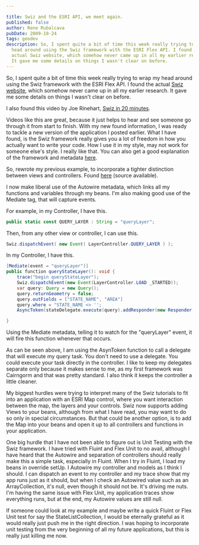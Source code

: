 ```yaml
---

title: Swiz and the ESRI API, we meet again.
published: false
author: Rene Rubalcava
pubDate: 2009-10-24
tags: geodev
description: So, I spent quite a bit of time this week really trying to wrap my
  head around using the Swiz framework with the ESRI Flex API. I found the
  actual Swiz website, which somehow never came up in all my earlier research.
  It gave me some details on things I wasn't clear on before.
---
```


So, I spent quite a bit of time this week really trying to wrap my head around
using the Swiz framework with the ESRI Flex API. I found the actual
[Swiz website](http://swizframework.org/), which somehow never came up in all my
earlier research. It gave me some details on things I wasn't clear on before.

I also found this video by Joe Rinehart,
[Swiz in 20 minutes](http://www.firemoss.com/index.cfm/2009/10/21/Swiz-in-20-minutes-video--byebye-boilerplate).

Videos like this are great, because it just helps to hear and see someone go
through it from start to finish. With my new found information, I was ready to
tackle a new version of the application I posted earlier. What I have found, is
the Swiz framework really gives you a lot of freedom in how you actually want to
write your code. How I use it in my style, may not work for someone else's
style. I really like that. You can also get a good explanation of the framework
and metadata [here](http://swizframework.org/docs/getting-started/).

So, rewrote my previous example, to incorporate a tighter distinction between
views and controllers. Found
[here](https://odoe.net/thelab/flex/swizmapsimple/SwizMapSimple.html) (source
available).

I now make liberal use of the Autowire metadata, which links all my functions
and variables through my beans. I'm also making good use of the Mediate tag,
that will capture events.

For example, in my Controller, I have this.

```js
public static const QUERY_LAYER : String = "queryLayer";
```

Then, from any other view or controller, I can use this.

```java
Swiz.dispatchEvent( new Event( LayerController.QUERY_LAYER ) );
```

In my Controller, I have this.

```java
[Mediate(event = "queryLayer")]
public function queryStateLayer(): void {
    trace("begin queryStateLayer");
    Swiz.dispatchEvent(new Event(LayerController.LOAD _STARTED));
    var query: Query = new Query();
    query.returnGeometry = false;
    query.outFields = ["STATE_NAME", "AREA"]
    query.where = "STATE_NAME <> '';
    AsyncToken(stateDelegate.execute(query).addResponder(new Responder(state_results, state_fault)));

}
```

Using the Mediate metadata, telling it to watch for the "queryLayer" event, it
will fire this function whenever that occurs.

As can be seen above, I am using the AsynToken function to call a delegate that
will execute my query task. You don't need to use a delegate. You could execute
your task directly in the controller. I like to keep my delegates separate only
because it makes sense to me, as my first framework was Cairngorm and that was
pretty standard. I also think it keeps the controller a little cleaner.

My biggest hurdles were trying to interpret many of the Swiz tutorials to fit
into an application with an ESRI Map control, where you want interaction between
the map, the layers and your controls. Swiz now supports adding Views to your
beans, although from what I have read, you may want to do so only in special
circumstances. But that could be another option, is to add the Map into your
beans and open it up to all controllers and functions in your application.

One big hurdle that I have not been able to figure out is Unit Testing with the
Swiz framework. I have tried with Fluint and Flex Unit to no avail, although I
have heard that the Autowire and separation of controllers should really make
this a simple task, especially in Fluint. When I try in Fluint, I load my beans
in override setUp. I Autowire my controller and models as I think I should. I
can dispatch an event to my controller and my trace show that my app runs just
as it should, but when I check an Autowired value such as an ArrayCollection,
it's null, even though it should not be. It's driving me nuts. I'm having the
same issue with Flex Unit, my application traces show everything runs, but at
the end, my Autowire values are still null.

If someone could look at my example and maybe write a quick Fluint or Flex Unit
test for say the StateListCollection, I would be eternally grateful as it would
really just push me in the right direction. I was hoping to incorporate unit
testing from the very beginning of all my future applications, but this is
really just killing me now.
